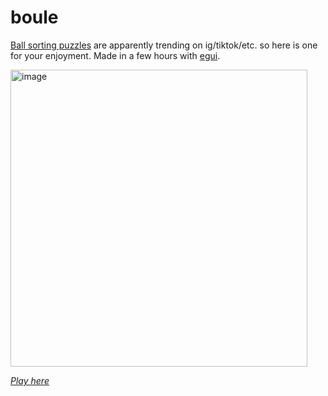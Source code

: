 # boule

[Ball sorting puzzles](https://www.youtube.com/watch?v=J8nFSjv4idU) are apparently trending on ig/tiktok/etc. so here is one for your enjoyment. Made in a few hours with [egui](https://egui.rs).

<img width="475" alt="image" src="https://github.com/abey79/boule/assets/49431240/947ef25b-57ad-40e2-8892-0bf7f95aaf5a">


[*Play here*](https://bylr.info/boule)
